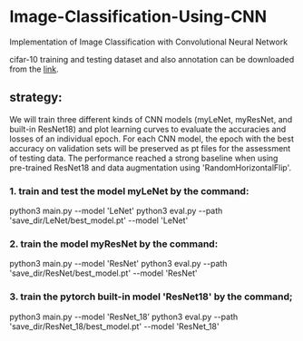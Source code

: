 # Image-Classification-Using-CNN
Implementation of Image Classification with Convolutional Neural Network

cifar-10 training and testing dataset and also annotation can be downloaded from the [link](https://drive.google.com/file/d/1w9Vezb2rSbEMfl_IHzR0Hfeyi7c_JQKf/view?usp=sharing).

## strategy:
We will train three different kinds of CNN models (myLeNet, myResNet, and built-in ResNet18) and plot learning curves to evaluate the accuracies and losses of an individual epoch. For each CNN model, the epoch with the best accuracy on validation sets will be preserved as pt files for the assessment of testing data. The performance reached a strong baseline when using pre-trained ResNet18 and data augmentation using 'RandomHorizontalFlip'.

### 1. train and test the model myLeNet by the command:
python3 main.py --model 'LeNet'
python3 eval.py --path 'save_dir/LeNet/best_model.pt' --model 'LeNet'

### 2. train the model myResNet by the command:
python3 main.py --model 'ResNet'
python3 eval.py --path 'save_dir/ResNet/best_model.pt' --model 'ResNet'

### 3. train the pytorch built-in model 'ResNet18' by the command;
python3 main.py --model 'ResNet_18’
python3 eval.py --path 'save_dir/ResNet_18/best_model.pt' --model 'ResNet_18'
